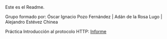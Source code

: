 Este es el Readme.



Grupo formado por:
Óscar Ignacio Pozo Fernández |
Adán de la Rosa Lugo |
Alejandro Estévez Chinea 

Práctica Introducción al protocolo HTTP: [Informe](https://github.com/alu0100909012/protocolo-http/blob/master/UyA%20Introducci%C3%B3n%20a%20HTTP.pdf)

